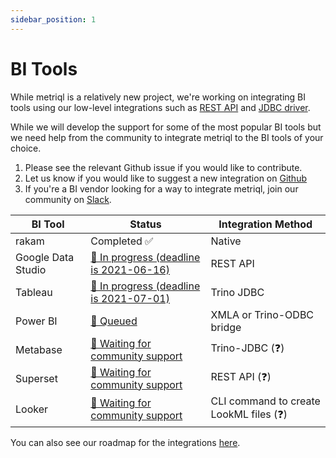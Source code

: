 ```yaml
---
sidebar_position: 1
---
```


# BI Tools

While metriql is a relatively new project, we're working on integrating BI tools using our low-level integrations such as [REST API](rest-api) and [JDBC driver](jdbc-driver).

While we will develop the support for some of the most popular BI tools but we need help from the community to integrate metriql to the BI tools of your choice. 

1. Please see the relevant Github issue if you would like to contribute.
2. Let us know if you would like to suggest a new integration on [Github](https://github.com/metriql/metriql/issues/new)
3. If you're a BI vendor looking for a way to integrate metriql, join our community on [Slack](https://join.slack.com/t/metriql/shared_invite/zt-qp9ds5te-EqzlN79caX76uH~2yqygpA).


| BI Tool            | Status             | Integration Method  |
|--------------------|--------------------|---------------------|
| rakam              | Completed  ✅    |  Native                                            |   
| Google Data Studio | [🚧 In progress (deadline is 2021-06-16)](https://github.com/metriql/metriql/issues/1)  | REST API  |
| Tableau            | [🚧 In progress (deadline is 2021-07-01)](https://github.com/metriql/metriql/issues/6)  | Trino JDBC      |
| Power BI           | [🚧 Queued](https://github.com/metriql/metriql/issues/7)  | XMLA or Trino-ODBC bridge  |   
| Metabase           | [🙋 Waiting for community support](https://github.com/metriql/metriql/issues/6)  | Trino-JDBC (❓)      |
| Superset           | [🙋 Waiting for community support](https://github.com/metriql/metriql/issues/10) | REST API (❓) |
| Looker             | [🙋 Waiting for community support](https://github.com/metriql/metriql/issues/9)  | CLI command to create LookML files (❓)      |


You can also see our roadmap for the integrations [here](https://github.com/metriql/metriql/projects/1).
